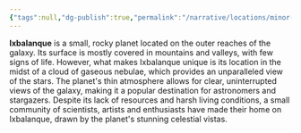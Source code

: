```yaml
---
{"tags":null,"dg-publish":true,"permalink":"/narrative/locations/minor-worlds/ixbalanque/","dgPassFrontmatter":true}
---
```




**Ixbalanque** is a small, rocky planet located on the outer reaches of the galaxy. Its surface is mostly covered in mountains and valleys, with few signs of life. However, what makes Ixbalanque unique is its location in the midst of a cloud of gaseous nebulae, which provides an unparalleled view of the stars. The planet's thin atmosphere allows for clear, uninterrupted views of the galaxy, making it a popular destination for astronomers and stargazers. Despite its lack of resources and harsh living conditions, a small community of scientists, artists and enthusiasts have made their home on Ixbalanque, drawn by the planet's stunning celestial vistas.